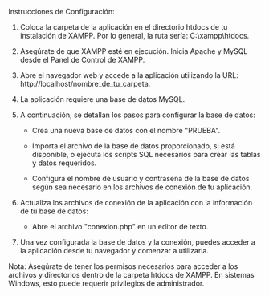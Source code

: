 Instrucciones de Configuración:

1. Coloca la carpeta de la aplicación en el directorio htdocs de tu instalación de XAMPP. Por lo general, la ruta sería: C:\xampp\htdocs.

2. Asegúrate de que XAMPP esté en ejecución. Inicia Apache y MySQL desde el Panel de Control de XAMPP.

3. Abre el navegador web y accede a la aplicación utilizando la URL: http://localhost/nombre_de_tu_carpeta.

4. La aplicación requiere una base de datos MySQL.
5. A continuación, se detallan los pasos para configurar la base de datos:

   - Crea una nueva base de datos con el nombre "PRUEBA".
   
   - Importa el archivo de la base de datos proporcionado, si está disponible, o ejecuta los scripts SQL necesarios para crear las tablas y datos requeridos.
   
   - Configura el nombre de usuario y contraseña de la base de datos según sea necesario en los archivos de conexión de tu aplicación.

6. Actualiza los archivos de conexión de la aplicación con la información de tu base de datos:

   - Abre el archivo "conexion.php" en un editor de texto.
   
7. Una vez configurada la base de datos y la conexión, puedes acceder a la aplicación desde tu navegador y comenzar a utilizarla.

Nota: Asegúrate de tener los permisos necesarios para acceder a los archivos y directorios dentro de la carpeta htdocs de XAMPP. En sistemas Windows, esto puede requerir privilegios de administrador.

